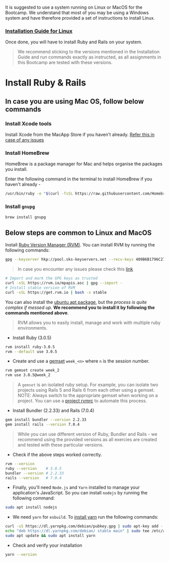 It is suggested to use a system running on Linux or MacOS for the Bootcamp. We understand that most of you may be using a Windows system and have therefore provided a set of instructions to install Linux.

### [Installation Guide for Linux](./install_linux.md)

Once done, you will have to install Ruby and Rails on your system. 

> We recommend sticking to the versions mentioned in the Installation Guide and run commands exactly as instructed, as all assignments in this Bootcamp are tested with these versions.

# Install Ruby & Rails

## In case you are using Mac OS, follow below commands
### Install Xcode tools

Install Xcode from the MacApp Store if you haven't already.
[Refer this in case of any issues](https://stackoverflow.com/questions/9329243/xcode-install-command-line-tools)

### Install HomeBrew

HomeBrew is a package manager for Mac and helps organise the packages you install.

Enter the following command in the terminal to install HomeBrew if you haven't already -
```bash
/usr/bin/ruby -e "$(curl -fsSL https://raw.githubusercontent.com/Homebrew/install/master/install)"
```

### Install `gnupg`

```bash
brew install gnupg
```

## Below steps are common to Linux and MacOS

Install [Ruby Version Manager (RVM)](http://rvm.io/rvm/install).
You can install RVM by running the following commands:

```bash
gpg --keyserver hkp://pool.sks-keyservers.net --recv-keys 409B6B1796C275462A1703113804BB82D39DC0E3 7D2BAF1CF37B13E2069D6956105BD0E739499BDB
```

> In case you encounter any issues please check this [link](https://rvm.io/rvm/security)
```bash
# Import and mark the GPG keys as trusted
curl -sSL https://rvm.io/mpapis.asc | gpg --import -
# Install stable version of RVM
curl -sSL https://get.rvm.io | bash -s stable
```
You can also install the [ubuntu apt package](https://github.com/rvm/ubuntu_rvm), but the _process is quite complex if messed up_. 
**We recommend you to install it by following the commands mentioned above**.

> RVM allows you to easily install, manage and work with multiple ruby
> environments.
- Install Ruby (3.0.5)
```bash
rvm install ruby-3.0.5
rvm --default use 3.0.5
```

- Create and use a [gemset](https://codecabulary.launchacademy.com/learn-ruby/gemsets) `week_<n>` where `n` is the session number.

```bash
rvm gemset create week_2
rvm use 3.0.5@week_2
```

> A `gemset` is an isolated ruby setup. For example, you can isolate two
> projects using Rails 5 and Rails 6 from each other using a gemset.
> NOTE: Always switch to the appropriate gemset when working on a
> project. You can use a [project rvmrc](https://rvm.io/workflow/rvmrc)
> to automate this process.
- Install Bundler (2.2.33) and Rails (7.0.4)
```bash
gem install bundler --version 2.2.33
gem install rails --version 7.0.4
```

> While you can use different version of Ruby, Bundler and Rails - we
> recommend using the provided versions as all exercies are created and
> tested with these particular versions.
- Check if the above steps worked correctly.
```bash
rvm --version
ruby --version    # 3.0.5
bundler --version # 2.2.33
rails --version   # 7.0.4
```
* Finally, you'll need `Node.js` and `Yarn` installed to manage your application's JavaScript. So you can install `nodejs` by running the following command:
```bash
sudo apt install nodejs
```
* We need `yarn` for `esbuild`. To [install yarn](https://classic.yarnpkg.com/en/docs/install/#debian-stable) run the following commands:
```bash
curl -sS https://dl.yarnpkg.com/debian/pubkey.gpg | sudo apt-key add -
echo "deb https://dl.yarnpkg.com/debian/ stable main" | sudo tee /etc/apt/sources.list.d/yarn.list
sudo apt update && sudo apt install yarn
```

- Check and verify your installation
```bash
yarn --version
```
